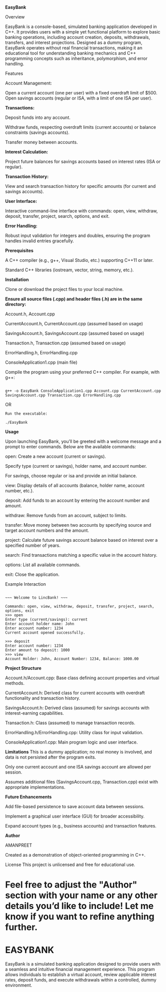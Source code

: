 **EasyBank**

Overview

EasyBank is a console-based, simulated banking application developed in C++. It provides users with a simple yet functional platform to explore basic banking operations, including account creation, deposits, withdrawals, transfers, and interest projections. Designed as a dummy program, EasyBank operates without real financial transactions, making it an educational tool for understanding banking mechanics and C++ programming concepts such as inheritance, polymorphism, and error handling.

Features

Account Management:

Open a current account (one per user) with a fixed overdraft limit of $500.
Open savings accounts (regular or ISA, with a limit of one ISA per user).

**Transactions:**

Deposit funds into any account.

Withdraw funds, respecting overdraft limits (current accounts) or balance constraints (savings accounts).

Transfer money between accounts.

**Interest Calculation:**

Project future balances for savings accounts based on interest rates (ISA or regular).

**Transaction History:**

View and search transaction history for specific amounts (for current and savings accounts).

**User Interface:**

Interactive command-line interface with commands: open, view, withdraw, deposit, transfer, project, search, options, and exit.

**Error Handling:**

Robust input validation for integers and doubles, ensuring the program handles invalid entries gracefully.

**Prerequisites**

A C++ compiler (e.g., g++, Visual Studio, etc.) supporting C++11 or later.

Standard C++ libraries (iostream, vector, string, memory, etc.).

**Installation**

Clone or download the project files to your local machine.

**Ensure all source files (.cpp) and header files (.h) are in the same directory:**

Account.h, Account.cpp

CurrentAccount.h, CurrentAccount.cpp (assumed based on usage)

SavingsAccount.h, SavingsAccount.cpp (assumed based on usage)

Transaction.h, Transaction.cpp (assumed based on usage)

ErrorHandling.h, ErrorHandling.cpp

ConsoleApplication1.cpp (main file)

Compile the program using your preferred C++ compiler. For example, with g++:
~~~

g++ -o EasyBank ConsoleApplication1.cpp Account.cpp CurrentAccount.cpp SavingsAccount.cpp Transaction.cpp ErrorHandling.cpp

~~~

OR 

~~~
Run the executable:

./EasyBank

~~~

**Usage**

Upon launching EasyBank, you’ll be greeted with a welcome message and a prompt to enter commands. Below are the available commands:

open: Create a new account (current or savings).

Specify type (current or savings), holder name, and account number.

For savings, choose regular or isa and provide an initial balance.

view: Display details of all accounts (balance, holder name, account number, etc.).

deposit: Add funds to an account by entering the account number and amount.

withdraw: Remove funds from an account, subject to limits.

transfer: Move money between two accounts by specifying source and target account numbers and the amount.

project: Calculate future savings account balance based on interest over a specified number of years.

search: Find transactions matching a specific value in the account history.

options: List all available commands.

exit: Close the application.

Example Interaction
~~~

~~~ Welcome to LincBank! ~~~

Commands: open, view, withdraw, deposit, transfer, project, search, options, exit
>>> open
Enter type (current/savings): current
Enter account holder name: John
Enter account number: 1234
Current account opened successfully.

>>> deposit
Enter account number: 1234
Enter amount to deposit: 1000
>>> view
Account Holder: John, Account Number: 1234, Balance: 1000.00
~~~

**Project Structure**

Account.h/Account.cpp: Base class defining account properties and virtual methods.

CurrentAccount.h: Derived class for current accounts with overdraft functionality and transaction history.

SavingsAccount.h: Derived class (assumed) for savings accounts with interest-earning capabilities.

Transaction.h: Class (assumed) to manage transaction records.

ErrorHandling.h/ErrorHandling.cpp: Utility class for input validation.

ConsoleApplication1.cpp: Main program logic and user interface.


**Limitations**
This is a dummy application; no real money is involved, and data is not persisted after the program exits.

Only one current account and one ISA savings account are allowed per session.

Assumes additional files (SavingsAccount.cpp, Transaction.cpp) exist with appropriate implementations.

**Future Enhancements**

Add file-based persistence to save account data between sessions.

Implement a graphical user interface (GUI) for broader accessibility.

Expand account types (e.g., business accounts) and transaction features.

**Author**

AMANPREET

Created as a demonstration of object-oriented programming in C++.

License
This project is unlicensed and free for educational use.

Feel free to adjust the "Author" section with your name or any other details you’d like to include! Let me know if you want to refine anything further.
=======
# EASYBANK
EasyBank is a simulated banking application designed to provide users with a seamless and intuitive financial management experience. This program allows individuals to establish a virtual account, review applicable interest rates, deposit funds, and execute withdrawals within a controlled, dummy environment. 

